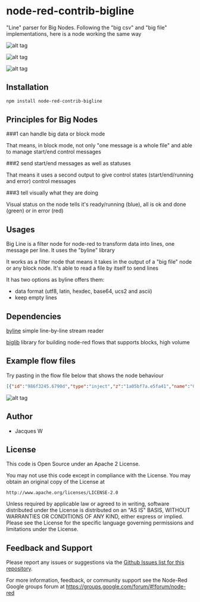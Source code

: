 # node-red-contrib-bigline

"Line" parser for Big Nodes. Following the "big csv" and "big file" implementations, here is a node working the same way

![alt tag](https://cloud.githubusercontent.com/assets/18165555/14586804/b4f80634-04a4-11e6-87c3-eed9f66df330.png)

![alt tag](https://cloud.githubusercontent.com/assets/18165555/14586805/b810c810-04a4-11e6-9c0e-6ef07fb75963.png)

![alt tag](https://cloud.githubusercontent.com/assets/18165555/14586807/bb6d2620-04a4-11e6-9a08-10abb99c315f.png)

## Installation
```bash
npm install node-red-contrib-bigline
```

## Principles for Big Nodes
 
###1 can handle big data or block mode

  That means, in block mode, not only "one message is a whole file" and able to manage start/end control messages

###2 send start/end messages as well as statuses

  That means it uses a second output to give control states (start/end/running and error) control messages

###3 tell visually what they are doing

  Visual status on the node tells it's ready/running (blue), all is ok and done (green) or in error (red)

## Usages

Big Line is a filter node for node-red to transform data into lines, one message per line. It uses the "byline" library

It works as a filter node that means it takes in the output of a "big file" node or any block node. It's able to read a file by itself to send lines

It has two options as byline offers them:

- data format (utf8, latin, hexdec, base64, ucs2 and ascii)
- keep empty lines

## Dependencies

[byline](https://www.npmjs.com/package/byline) simple line-by-line stream reader

[biglib](https://www.npmjs.com/package/node-red-biglib) library for building node-red flows that supports blocks, high volume

## Example flow files

  Try pasting in the flow file below that shows the node behaviour 

```json
[{"id":"986f3245.6790d","type":"inject","z":"1a05bf7a.e5fa41","name":"GO","topic":"","payload":"","payloadType":"str","repeat":"","crontab":"","once":false,"x":408,"y":81,"wires":[["e0dada50.1f2528"]]},{"id":"e0dada50.1f2528","type":"function","z":"1a05bf7a.e5fa41","name":"sample data","func":"msg.control = { state: \"standalone\" }\nmsg.payload = \"This is a line\\nThis is a second line\\n\\nThis is a ending line\"\nreturn msg;","outputs":1,"noerr":0,"x":568,"y":187,"wires":[["639ba72b.9c6458"]]},{"id":"639ba72b.9c6458","type":"bigline","z":"1a05bf7a.e5fa41","name":"big line","filename":"","format":"utf8","keepEmptyLines":true,"x":646,"y":378,"wires":[["6c763bc9.9389c4"],["fa1bf3be.05e41"]]},{"id":"6c763bc9.9389c4","type":"debug","z":"1a05bf7a.e5fa41","name":"lines","active":true,"console":"false","complete":"payload","x":849.5,"y":211,"wires":[]},{"id":"fa1bf3be.05e41","type":"debug","z":"1a05bf7a.e5fa41","name":"status","active":true,"console":"false","complete":"control","x":857.5,"y":305,"wires":[]},{"id":"f770faa7.088f08","type":"inject","z":"1a05bf7a.e5fa41","name":"GO keep empty lines","topic":"","payload":"","payloadType":"str","repeat":"","crontab":"","once":false,"x":153.5,"y":236,"wires":[["fa7eddd6.05812"]]},{"id":"36ee47fd.c911b8","type":"inject","z":"1a05bf7a.e5fa41","name":"GO ignore empty lines","topic":"","payload":"","payloadType":"str","repeat":"","crontab":"","once":false,"x":152.5,"y":334,"wires":[["f257642a.0da898"]]},{"id":"f257642a.0da898","type":"function","z":"1a05bf7a.e5fa41","name":"keepEmptyLines=false","func":"msg.config = { keepEmptyLines: false }\nreturn msg;","outputs":1,"noerr":0,"x":353.5,"y":280,"wires":[["e0dada50.1f2528"]]},{"id":"fa7eddd6.05812","type":"function","z":"1a05bf7a.e5fa41","name":"keepEmptyLines=true","func":"msg.config = { keepEmptyLines: true }\nreturn msg;","outputs":1,"noerr":0,"x":355.5,"y":187,"wires":[["e0dada50.1f2528"]]},{"id":"58cf9546.a7306c","type":"comment","z":"1a05bf7a.e5fa41","name":"This node accepts on the fly configuration","info":"","x":187,"y":151,"wires":[]},{"id":"7dc16d9.f823e94","type":"comment","z":"1a05bf7a.e5fa41","name":"4 lines of data with 1 empty line","info":"","x":627.5,"y":150,"wires":[]},{"id":"a0f7c336.5f084","type":"comment","z":"1a05bf7a.e5fa41","name":"control messages (start, stop, ...)","info":"","x":906.5,"y":348,"wires":[]},{"id":"b64b7e09.49b48","type":"comment","z":"1a05bf7a.e5fa41","name":"One message per line","info":"","x":875.5,"y":254,"wires":[]},{"id":"2822fcf.fd7dd04","type":"comment","z":"1a05bf7a.e5fa41","name":"Simple trigger","info":"","x":450.5,"y":42,"wires":[]},{"id":"d2035300.2dfcb","type":"inject","z":"1a05bf7a.e5fa41","name":"GO with an error","topic":"","payload":"","payloadType":"str","repeat":"","crontab":"","once":false,"x":131.5,"y":428,"wires":[["ffa25f8.f005da"]]},{"id":"ffa25f8.f005da","type":"function","z":"1a05bf7a.e5fa41","name":"Non existing file","func":"msg.payload = \"/A/Probably/Non/Existing/File\"\nreturn msg;","outputs":1,"noerr":0,"x":372.5,"y":428,"wires":[["639ba72b.9c6458"]]}]
```

![alt tag](https://cloud.githubusercontent.com/assets/18165555/14586797/49f684d2-04a4-11e6-890d-68a09b1ef5ab.png)

## Author

  - Jacques W

## License

This code is Open Source under an Apache 2 License.

You may not use this code except in compliance with the License. You may obtain an original copy of the License at

    http://www.apache.org/licenses/LICENSE-2.0

Unless required by applicable law or agreed to in writing, software distributed under the License is distributed on an
"AS IS" BASIS, WITHOUT WARRANTIES OR CONDITIONS OF ANY KIND, either express or implied. Please see the
License for the specific language governing permissions and limitations under the License.

## Feedback and Support

Please report any issues or suggestions via the [Github Issues list for this repository](https://github.com/Jacques44/node-red-contrib-bigline/issues).

For more information, feedback, or community support see the Node-Red Google groups forum at https://groups.google.com/forum/#!forum/node-red


